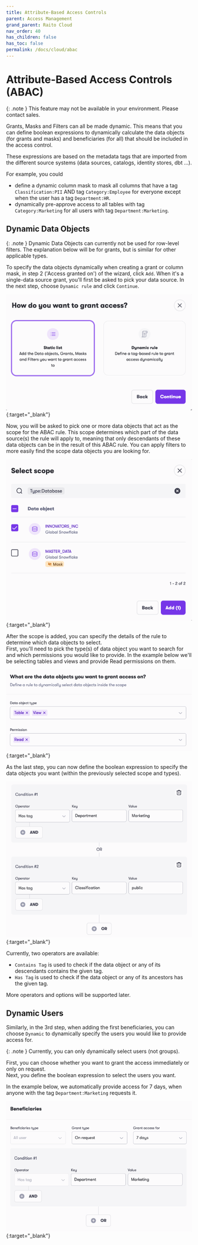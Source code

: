 ```yaml
---
title: Attribute-Based Access Controls
parent: Access Management
grand_parent: Raito Cloud
nav_order: 40
has_children: false
has_toc: false
permalink: /docs/cloud/abac
---
```


# Attribute-Based Access Controls (ABAC)

{: .note }
This feature may not be available in your environment. Please contact sales.

Grants, Masks and Filters can all be made dynamic. This means that you can define boolean expressions to dynamically calculate the data objects (for grants and masks) and beneficiaries (for all) that should be included in the access control.

These expressions are based on the metadata tags that are imported from the different source systems (data sources, catalogs, identity stores, dbt ...).

For example, you could 
 - define a dynamic column mask to mask all columns that have a tag `Classification:PII` AND tag `Category:Employee` for everyone except when the user has a tag `Department:HR`.
 - dynamically pre-approve access to all tables with tag `Category:Marketing` for all users with tag `Department:Marketing`.

## Dynamic Data Objects
{: .note }
Dynamic Data Objects can currently not be used for row-level filters. The explanation below will be for grants, but is similar for other applicable types.

To specify the data objects dynamically when creating a grant or column mask, in step 2 ('Access granted on') of the wizard, click `Add`. When it's a single-data source grant, you'll first be asked to pick your data source. In the next step, choose `Dynamic rule` and click `Continue`.

[![Filters](/assets/images/cloud/access_management/dynamic-what-choice.png)](/assets/images/cloud/access_management/dynamic-what-choice.png){:target="_blank"}

Now, you will be asked to pick one or more data objects that act as the scope for the ABAC rule. This scope determines which part of the data source(s) the rule will apply to, meaning that only descendants of these data objects can be in the result of this ABAC rule. You can apply filters to more easily find the scope data objects you are looking for.

[![Filters](/assets/images/cloud/access_management/dynamic-what-scope.png)](/assets/images/cloud/access_management/dynamic-what-scope.png){:target="_blank"}

After the scope is added, you can specify the details of the rule to determine which data objects to select.  
First, you'll need to pick the type(s) of data object you want to search for and which permissions you would like to provide. In the example below we'll be selecting tables and views and provide Read permissions on them.

[![Filters](/assets/images/cloud/access_management/dynamic-what-permission.png)](/assets/images/cloud/access_management/dynamic-what-permission.png){:target="_blank"}

As the last step, you can now define the boolean expression to specify the data objects you want (within the previously selected scope and types).

[![Filters](/assets/images/cloud/access_management/dynamic-what-condition.png)](/assets/images/cloud/access_management/dynamic-what-condition.png){:target="_blank"}

Currently, two operators are available:
 - `Contains Tag` is used to check if the data object or any of its descendants contains the given tag.
 - `Has Tag` is used to check if the data object or any of its ancestors has the given tag.

More operators and options will be supported later.

## Dynamic Users
Similarly, in the 3rd step, when adding the first beneficiaries, you can choose `Dynamic` to dynamically specify the users you would like to provide access for.

{: .note }
Currently, you can only dynamically select users (not groups).  

First, you can choose whether you want to grant the access immediately or only on request.  
Next, you define the boolean expression to select the users you want.

In the example below, we automatically provide access for 7 days, when anyone with the tag `Department:Marketing` requests it.

[![Filters](/assets/images/cloud/access_management/dynamic-who.png)](/assets/images/cloud/access_management/dynamic-who.png){:target="_blank"}